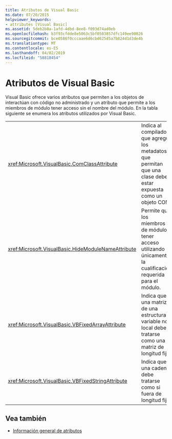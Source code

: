 ```yaml
---
title: Atributos de Visual Basic
ms.date: 07/20/2015
helpviewer_keywords:
- attributes [Visual Basic]
ms.assetid: 5deb2b8a-1afd-4dbd-8ee8-f093d74ad0eb
ms.openlocfilehash: b3f93cfdde8e5063c5bf0503857dfc149ee90026
ms.sourcegitcommit: bce0586f0cccaae6d6cbd625d5a7b824d1d3de4b
ms.translationtype: MT
ms.contentlocale: es-ES
ms.lasthandoff: 04/02/2019
ms.locfileid: "58818454"
---
```

# <a name="attributes-visual-basic"></a>Atributos de Visual Basic
Visual Basic ofrece varios atributos que permiten a los objetos de interactúan con código no administrado y un atributo que permite a los miembros de módulo tener acceso sin el nombre del módulo. En la tabla siguiente se enumera los atributos utilizados por Visual Basic.  
  
|||  
|---|---|  
|<xref:Microsoft.VisualBasic.ComClassAttribute>|Indica al compilador que agregue los metadatos que permitan que una clase debe estar expuesta como un objeto COM.|  
|<xref:Microsoft.VisualBasic.HideModuleNameAttribute>|Permite que los miembros de módulo tener acceso utilizando únicamente la cualificación requerida para el módulo.|  
|<xref:Microsoft.VisualBasic.VBFixedArrayAttribute>|Indica que una matriz de una estructura o variable no local debe tratarse como una matriz de longitud fija.|  
|<xref:Microsoft.VisualBasic.VBFixedStringAttribute>|Indica que una cadena debe tratarse como si fuera de longitud fija.|  
  
## <a name="see-also"></a>Vea también

- [Información general de atributos](../../visual-basic/programming-guide/concepts/attributes/index.md)
